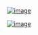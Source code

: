 <a href="https://ibb.co/kqsCq2s"><img src="https://i.ibb.co/kqsCq2s/image.png" alt="image" border="0"></a>


<a href="https://ibb.co/cgRnz4N"><img src="https://i.ibb.co/cgRnz4N/image.png" alt="image" border="0"></a>
